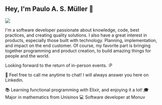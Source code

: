 ## Hey, I'm Paulo A. S. Müller 👋

[<img src="https://img.shields.io/badge/linkedin-%230077B5.svg?&style=for-the-badge&logo=linkedin&logoColor=white" />](https://www.linkedin.com/in/paulo-alberto-stein-m%C3%BCller/)

I'm a software developer passionate about knowledge, code, best practices, and creating quality solutions.
I also have a great interest in products, especially those built with technology. Planning, implementation, and impact on the end customer.
Of course, my favorite part is bringing together programming and product creation, to build amazing things for people and the world.

Looking forward to the return of in-person events. :P

💬 Feel free to call me anytime to chat! I will always answer you here on Linkedin.

📚 Learning functional programming with Elixir, and enjoying it a lot!
🎓 Major in mathematics from Unisinos
💻 Software developer at Monuv

<!--
**pasm94/pasm94** is a ✨ _special_ ✨ repository because its `README.md` (this file) appears on your GitHub profile.

Here are some ideas to get you started:

- 🔭 I’m currently working on ...
- 🌱 I’m currently learning ...
- 👯 I’m looking to collaborate on ...
- 🤔 I’m looking for help with ...
- 💬 Ask me about ...
- 📫 How to reach me: ...
- 😄 Pronouns: ...
- ⚡ Fun fact: ...
-->
